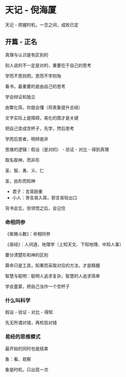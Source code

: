 # 天记 - 倪海厦

天记 - 把握时机，一念之间，成败已定

## 开篇 - 正名

真理与认识是有区别的

别人说的不一定是对的，重要在于自己的思考

学而不思则罔，思而不学则殆

看书，最重要的是由自己的思考

学会辩证和独立

由繁化简，你就会懂（将表象提升总结）

文字实际上是障碍，易化的图才是关键

把自己变成空杯子，先学，然后思考

学而后思者，明辨是非

思维的逻辑：假设（是对的） - 验证 - 对比 - 得到真理

取名取神，而非形

圣、智、勇、义、仁

圣，由形而知神

- 君子：言简刚重
- 小人：谗言易入耳，邪言易轻出口

背书会忘，但领悟之后，会记住

### 命相同参

《紫微斗数》：命相同参

《易经》：人间道，地理学（上知天文、下知地理、中知人事）

要分清楚形和神的区别

算命只是工具，知果而采取对应的方法，才是精髓

智慧与聪明：聪明人追求复杂，智慧的人追求简单

学会童蒙，把自己当作一个空杯子

### 什么叫科学

假设 - 验证 - 对比 - 得知

先无所谓对错，再检验对错

### 易经的思维模式

最开始的同时也是结束

象：看、观察

象是时机，只出现一次
